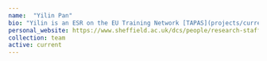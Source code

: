 ```yaml
---
name:  "Yilin Pan"
bio: "Yilin is an ESR on the EU Training Network [TAPAS](projects/current/tapas), and her research is on the Speech based Automatic Dementia Detection in a Home Environment.  I co-supervise her with [Dr Dan Blackburn](https://www.sheffield.ac.uk/medicine/people/neuroscience/daniel-blackburn)"
personal_website: https://www.sheffield.ac.uk/dcs/people/research-staff/yilin-pan
collection: team
active: current
---
```

